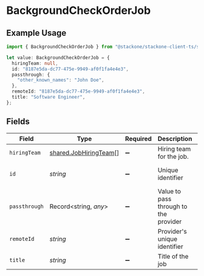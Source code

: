 # BackgroundCheckOrderJob

## Example Usage

```typescript
import { BackgroundCheckOrderJob } from "@stackone/stackone-client-ts/sdk/models/shared";

let value: BackgroundCheckOrderJob = {
  hiringTeam: null,
  id: "8187e5da-dc77-475e-9949-af0f1fa4e4e3",
  passthrough: {
    "other_known_names": "John Doe",
  },
  remoteId: "8187e5da-dc77-475e-9949-af0f1fa4e4e3",
  title: "Software Engineer",
};
```

## Fields

| Field                                                                 | Type                                                                  | Required                                                              | Description                                                           | Example                                                               |
| --------------------------------------------------------------------- | --------------------------------------------------------------------- | --------------------------------------------------------------------- | --------------------------------------------------------------------- | --------------------------------------------------------------------- |
| `hiringTeam`                                                          | [shared.JobHiringTeam](../../../sdk/models/shared/jobhiringteam.md)[] | :heavy_minus_sign:                                                    | Hiring team for the job.                                              |                                                                       |
| `id`                                                                  | *string*                                                              | :heavy_minus_sign:                                                    | Unique identifier                                                     | 8187e5da-dc77-475e-9949-af0f1fa4e4e3                                  |
| `passthrough`                                                         | Record<string, *any*>                                                 | :heavy_minus_sign:                                                    | Value to pass through to the provider                                 | {<br/>"other_known_names": "John Doe"<br/>}                           |
| `remoteId`                                                            | *string*                                                              | :heavy_minus_sign:                                                    | Provider's unique identifier                                          | 8187e5da-dc77-475e-9949-af0f1fa4e4e3                                  |
| `title`                                                               | *string*                                                              | :heavy_minus_sign:                                                    | Title of the job                                                      | Software Engineer                                                     |